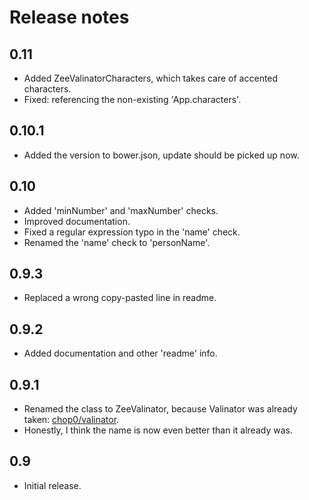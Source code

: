 # Release notes

## 0.11

* Added ZeeValinatorCharacters, which takes care of accented characters.
* Fixed: referencing the non-existing 'App.characters'.

## 0.10.1

* Added the version to bower.json, update should be picked up now.

## 0.10

* Added 'minNumber' and 'maxNumber' checks.
* Improved documentation.
* Fixed a regular expression typo in the 'name' check.
* Renamed the 'name' check to 'personName'.

## 0.9.3

* Replaced a wrong copy-pasted line in readme.

## 0.9.2

* Added documentation and other 'readme' info.

## 0.9.1

* Renamed the class to ZeeValinator, because Valinator was already taken: [chop0/valinator](https://github.com/chop0/valinator).
* Honestly, I think the name is now even better than it already was.

## 0.9

* Initial release.
